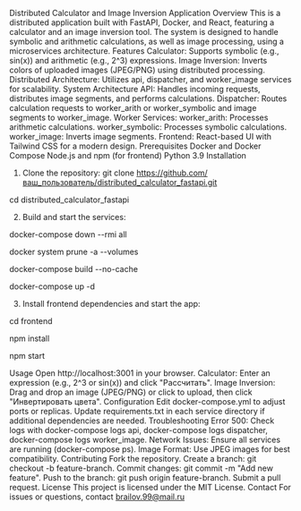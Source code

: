 Distributed Calculator and Image Inversion Application
Overview
This is a distributed application built with FastAPI, Docker, and React, featuring a calculator and an image inversion tool. The system is designed to handle symbolic and arithmetic calculations, as well as image processing, using a microservices architecture.
Features
Calculator: Supports symbolic (e.g., sin(x)) and arithmetic (e.g., 2^3) expressions.
Image Inversion: Inverts colors of uploaded images (JPEG/PNG) using distributed processing.
Distributed Architecture: Utilizes api, dispatcher, and worker_image services for scalability.
System Architecture
API: Handles incoming requests, distributes image segments, and performs calculations.
Dispatcher: Routes calculation requests to worker_arith or worker_symbolic and image segments to worker_image.
Worker Services:
worker_arith: Processes arithmetic calculations.
worker_symbolic: Processes symbolic calculations.
worker_image: Inverts image segments.
Frontend: React-based UI with Tailwind CSS for a modern design.
Prerequisites
Docker and Docker Compose
Node.js and npm (for frontend)
Python 3.9
Installation
1) Clone the repository:
git clone https://github.com/ваш_пользователь/distributed_calculator_fastapi.git

cd distributed_calculator_fastapi

2) Build and start the services:

docker-compose down --rmi all

docker system prune -a --volumes

docker-compose build --no-cache

docker-compose up -d


3) Install frontend dependencies and start the app:

cd frontend

npm install

npm start

Usage
Open http://localhost:3001 in your browser.
Calculator: Enter an expression (e.g., 2^3 or sin(x)) and click "Рассчитать".
Image Inversion: Drag and drop an image (JPEG/PNG) or click to upload, then click "Инвертировать цвета".
Configuration
Edit docker-compose.yml to adjust ports or replicas.
Update requirements.txt in each service directory if additional dependencies are needed.
Troubleshooting
Error 500: Check logs with docker-compose logs api, docker-compose logs dispatcher, docker-compose logs worker_image.
Network Issues: Ensure all services are running (docker-compose ps).
Image Format: Use JPEG images for best compatibility.
Contributing
Fork the repository.
Create a branch: git checkout -b feature-branch.
Commit changes: git commit -m "Add new feature".
Push to the branch: git push origin feature-branch.
Submit a pull request.
License
This project is licensed under the MIT License.
Contact
For issues or questions, contact brailov.99@mail.ru
